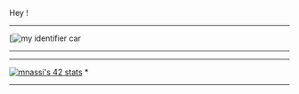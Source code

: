Hey !

***********************************************************************************************************
[![my identifier car](file:///goinfre/mnassi/2.png)
***********************************************************************************************************

***********************************************************************************************************
[![mnassi's 42 stats](https://badge.mediaplus.ma/binary/mnassi)](https://github.com/mnassi/badge42)       *
***********************************************************************************************************
